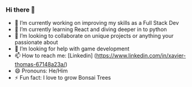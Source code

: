 ### Hi there 👋
- 🔭 I’m currently working on improving my skills as a Full Stack Dev
- 🌱 I’m currently learning React and diving deeper in to python
- 👯 I’m looking to collaborate on unique projects or anything your passionate about 
- 🤔 I’m looking for help with game development 
- 📫 How to reach me: [Linkedin] (https://www.linkedin.com/in/xavier-thomas-67148a23a/)
- 😄 Pronouns: He/Him
- ⚡ Fun fact: I love to grow Bonsai Trees

